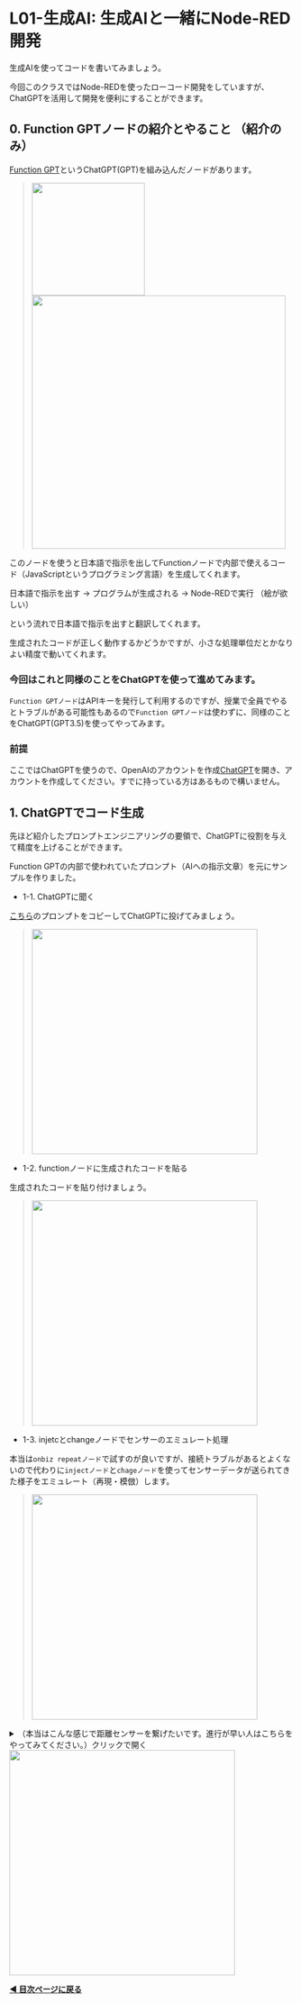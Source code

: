 # L01-生成AI: 生成AIと一緒にNode-RED開発

生成AIを使ってコードを書いてみましょう。

今回このクラスではNode-REDを使ったローコード開発をしていますが、ChatGPTを活用して開発を便利にすることができます。

## 0. Function GPTノードの紹介とやること （紹介のみ）

[Function GPT](https://github.com/FlowFuse/node-red-function-gpt)というChatGPT(GPT)を組み込んだノードがあります。

> <img src="https://i.gyazo.com/ac8b8206e2ad031d7295ead93b479228.png" width="200px">
> <img src="https://i.gyazo.com/b5c4e6d65c879e267ed03d335a382f45.gif" width="450px" />

このノードを使うと日本語で指示を出してFunctionノードで内部で使えるコード（JavaScriptというプログラミング言語）を生成してくれます。

日本語で指示を出す -> プログラムが生成される -> Node-REDで実行
（絵が欲しい）

という流れで日本語で指示を出すと翻訳してくれます。

生成されたコードが正しく動作するかどうかですが、小さな処理単位だとかなりよい精度で動いてくれます。

### 今回はこれと同様のことをChatGPTを使って進めてみます。

`Function GPTノード`はAPIキーを発行して利用するのですが、授業で全員でやるとトラブルがある可能性もあるので`Function GPTノード`は使わずに、同様のことをChatGPT(GPT3.5)を使ってやってみます。

### 前提

ここではChatGPTを使うので、OpenAIのアカウントを作成[ChatGPT](https://chat.openai.com/)を開き、アカウントを作成してください。すでに持っている方はあるもので構いません。

## 1. ChatGPTでコード生成

先ほど紹介したプロンプトエンジニアリングの要領で、ChatGPTに役割を与えて精度を上げることができます。

Function GPTの内部で使われていたプロンプト（AIへの指示文章）を元にサンプルを作りました。

- 1-1. ChatGPTに聞く

[こちら](../../../tools/prompt-sample.md)のプロンプトをコピーしてChatGPTに投げてみましょう。

> <img src="https://i.gyazo.com/43947e8bdf8966239e6c518202bb1836.png" width="400px">

- 1-2. functionノードに生成されたコードを貼る

生成されたコードを貼り付けましょう。

> <img src="https://i.gyazo.com/34db1703d27e38783e5edd9913a8d88b.gif" width="400px" />

- 1-3. injetcとchangeノードでセンサーのエミュレート処理

本当は`onbiz repeatノード`で試すのが良いですが、接続トラブルがあるとよくないので代わりに`injectノード`と`chageノード`を使ってセンサーデータが送られてきた様子をエミュレート（再現・模倣）します。

> <img src="https://i.gyazo.com/08f2c93b8b66e11a0c46261de52bd8b4.png" width="400px" />


<details><summary>（本当はこんな感じで距離センサーを繋げたいです。進行が早い人はこちらをやってみてください。）クリックで開く</summary>


> <img src="https://i.gyazo.com/c0f74aadd93884c8d5e4c5d2b273cf79.png" width="400px" />

> <img src="https://i.gyazo.com/c0f74aadd93884c8d5e4c5d2b273cf79.png">

</details>

<img src="https://i.gyazo.com/b319f1c135968a407ac1f1dae8238e23.png" width="400px" />


**[◀ 目次ページに戻る](../readme.md)**